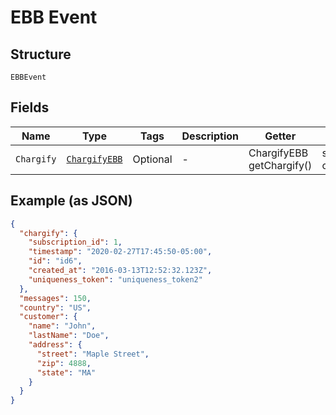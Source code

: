 
# EBB Event

## Structure

`EBBEvent`

## Fields

| Name | Type | Tags | Description | Getter | Setter |
|  --- | --- | --- | --- | --- | --- |
| `Chargify` | [`ChargifyEBB`](../../doc/models/chargify-ebb.md) | Optional | - | ChargifyEBB getChargify() | setChargify(ChargifyEBB chargify) |

## Example (as JSON)

```json
{
  "chargify": {
    "subscription_id": 1,
    "timestamp": "2020-02-27T17:45:50-05:00",
    "id": "id6",
    "created_at": "2016-03-13T12:52:32.123Z",
    "uniqueness_token": "uniqueness_token2"
  },
  "messages": 150,
  "country": "US",
  "customer": {
    "name": "John",
    "lastName": "Doe",
    "address": {
      "street": "Maple Street",
      "zip": 4888,
      "state": "MA"
    }
  }
}
```

